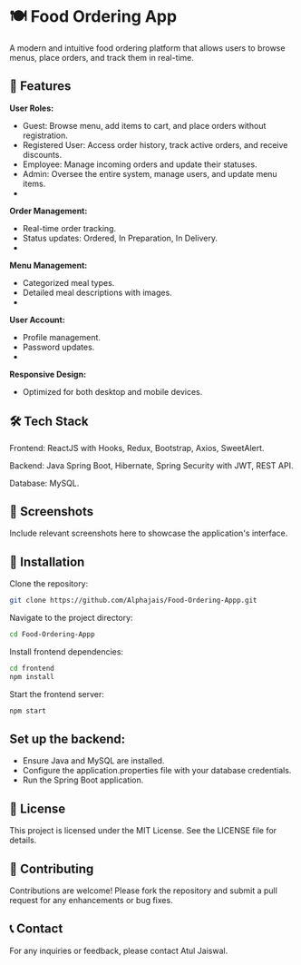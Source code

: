 # 🍽️ Food Ordering App
A modern and intuitive food ordering platform that allows users to browse menus, place orders, and track them in real-time.​

## 🚀 Features
**User Roles:**
- Guest: Browse menu, add items to cart, and place orders without registration.
- Registered User: Access order history, track active orders, and receive discounts.
- Employee: Manage incoming orders and update their statuses.
- Admin: Oversee the entire system, manage users, and update menu items.​
- 
**Order Management:**
- Real-time order tracking.
- Status updates: Ordered, In Preparation, In Delivery.​
- 
**Menu Management:**
- Categorized meal types.
- Detailed meal descriptions with images.​
- 
**User Account:**
- Profile management.
- Password updates.​
- 
**Responsive Design:**
- Optimized for both desktop and mobile devices.​

## 🛠️ Tech Stack
Frontend: ReactJS with Hooks, Redux, Bootstrap, Axios, SweetAlert.

Backend: Java Spring Boot, Hibernate, Spring Security with JWT, REST API.

Database: MySQL.​

## 📸 Screenshots
Include relevant screenshots here to showcase the application's interface.

## 📂 Installation

Clone the repository:
```bash
git clone https://github.com/Alphajais/Food-Ordering-Appp.git
```

Navigate to the project directory:
```bash
cd Food-Ordering-Appp
```

Install frontend dependencies:
```bash
cd frontend
npm install
```

Start the frontend server:
```bash
npm start
```

## Set up the backend:
- Ensure Java and MySQL are installed.
- Configure the application.properties file with your database credentials.
- Run the Spring Boot application.​

## 📄 License
This project is licensed under the MIT License. See the LICENSE file for details.​

## 🤝 Contributing
Contributions are welcome! Please fork the repository and submit a pull request for any enhancements or bug fixes.​

## 📞 Contact
For any inquiries or feedback, please contact Atul Jaiswal.​
